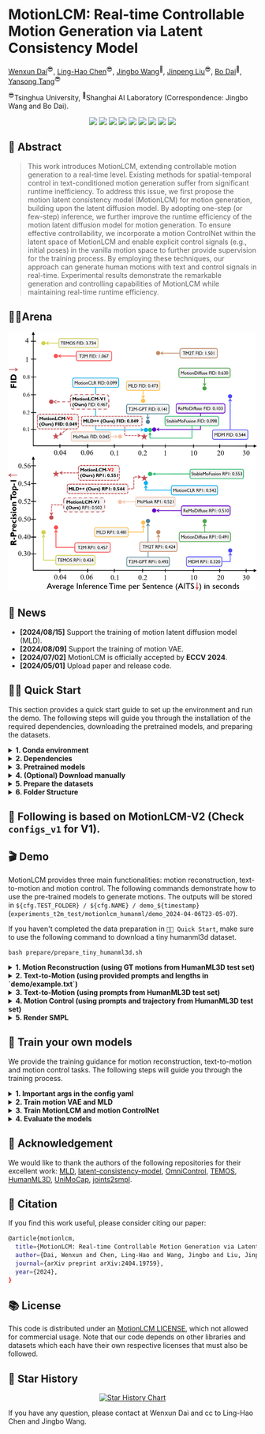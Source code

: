 # MotionLCM: Real-time Controllable Motion Generation via Latent Consistency Model

[Wenxun Dai](https://github.com/Dai-Wenxun)<sup>😎</sup>, [Ling-Hao Chen](https://lhchen.top)<sup>😎</sup>, [Jingbo Wang](https://wangjingbo1219.github.io)<sup>🥳</sup>, [Jinpeng Liu](https://moonsliu.github.io/)<sup>😎</sup>, [Bo Dai](https://daibo.info/)<sup>🥳</sup>, [Yansong Tang](https://andytang15.github.io)<sup>😎</sup>

<sup>😎</sup>Tsinghua University, <sup>🥳</sup>Shanghai AI Laboratory (Correspondence: Jingbo Wang and Bo Dai).

<p align="center">
  <a href='https://arxiv.org/abs/2404.19759'>
  <img src='https://img.shields.io/badge/Arxiv-2404.19759-A42C25?style=flat&logo=arXiv&logoColor=A42C25'></a> 
  <a href='https://arxiv.org/pdf/2404.19759.pdf'>
  <img src='https://img.shields.io/badge/Paper-PDF-purple?style=flat&logo=arXiv&logoColor=yellow'></a> 
  <a href='https://huggingface.co/spaces/wxDai/MotionLCM'>
  <img src='https://img.shields.io/badge/%F0%9F%A4%97%20Hugging%20Face-Spaces-yellow'></a>
  <a href='https://dai-wenxun.github.io/MotionLCM-page'>
  <img src='https://img.shields.io/badge/Project-Page-%23df5b46?style=flat&logo=Google%20chrome&logoColor=%23df5b46'></a> 
  <a href='https://youtu.be/BhrGmJYaRE4'>
  <img src='https://img.shields.io/badge/YouTube-Video-EA3323?style=flat&logo=youtube&logoColor=EA3323'></a> 
  <a href='https://www.bilibili.com/video/BV1uT421y7AN/'>
  <img src='https://img.shields.io/badge/Bilibili-Video-4EABE6?style=flat&logo=Bilibili&logoColor=4EABE6'></a>
  <a href='https://github.com/Dai-Wenxun/MotionLCM'>
  <img src='https://img.shields.io/badge/GitHub-Code-black?style=flat&logo=github&logoColor=white'></a> 
  <a href='LICENSE'>
  <img src='https://img.shields.io/badge/License-MotionLCM-blue.svg'></a> 
  <a href="" target='_blank'>
  <img src="https://visitor-badge.laobi.icu/badge?page_id=Dai-Wenxun.MotionLCM&left_color=gray&right_color=%2342b983"></a> 
</p>


## 🤩 Abstract

> This work introduces MotionLCM, extending controllable motion generation to a real-time level. Existing methods for spatial-temporal control in text-conditioned motion generation suffer from significant runtime inefficiency. To address this issue, we first propose the motion latent consistency model (MotionLCM) for motion generation, building upon the latent diffusion model. By adopting one-step (or few-step) inference, we further improve the runtime efficiency of the motion latent diffusion model for motion generation. To ensure effective controllability, we incorporate a motion ControlNet within the latent space of MotionLCM and enable explicit control signals (e.g., initial poses) in the vanilla motion space to further provide supervision for the training process. By employing these techniques, our approach can generate human motions with text and control signals in real-time. Experimental results demonstrate the remarkable generation and controlling capabilities of MotionLCM while maintaining real-time runtime efficiency.

## 🤼‍♂Arena

![](assets/pk.png)

## 📢 News

- **[2024/08/15]** Support the training of motion latent diffusion model (MLD).
- **[2024/08/09]** Support the training of motion VAE.
- **[2024/07/02]** MotionLCM is officially accepted by **ECCV 2024**.
- **[2024/05/01]** Upload paper and release code.

## 👨‍🏫 Quick Start

This section provides a quick start guide to set up the environment and run the demo. The following steps will guide you through the installation of the required dependencies, downloading the pretrained models, and preparing the datasets. 

<details>
  <summary><b> 1. Conda environment </b></summary>

```
conda create python=3.10.12 --name motionlcm
conda activate motionlcm
```

Install the packages in `requirements.txt`.

```
pip install -r requirements.txt
```

We test our code on Python 3.10.12 and PyTorch 1.13.1.

</details>

<details>
  <summary><b> 2. Dependencies </b></summary>

If you have the `sudo` permission, install `ffmpeg` for visualizing stick figure (if not already installed):

```
sudo apt update
sudo apt install ffmpeg
ffmpeg -version  # check!
```

If you do not have the `sudo` permission to install it, please install it via `conda`: 

```
conda install conda-forge::ffmpeg
ffmpeg -version  # check!
```

Run the following command to install [`git-lfs`](https://git-lfs.com/):
```
conda install conda-forge::git-lfs
```

Run the script to download dependencies materials:

```
bash prepare/download_glove.sh
bash prepare/download_t2m_evaluators.sh
bash prepare/prepare_t5.sh
bash prepare/download_smpl_models.sh
```

</details>

<details>
  <summary><b> 3. Pretrained models </b></summary>

Run the script to download the pre-trained models:

```
bash prepare/download_pretrained_models.sh
```

The folders `experiments_recons` `experiments_t2m` and `experiments_control` store pre-trained models for motion reconstruction, text-to-motion and motion control respectively.

</details>


<details>
  <summary><b> 4. (Optional) Download manually </b></summary>

Visit the [Google Driver](https://drive.google.com/drive/folders/1SIhb6srXWS0PNvZ2fs40QiE3Rk764u6z?usp=sharing) to download the previous dependencies and models.

</details>

<details>
  <summary><b> 5. Prepare the datasets </b></summary>

Please refer to [HumanML3D](https://github.com/EricGuo5513/HumanML3D) for text-to-motion dataset setup. Copy the result dataset to our repository:
```
cp -r ../HumanML3D/HumanML3D ./datasets/humanml3d
```

</details>

<details>
  <summary><b> 6. Folder Structure </b></summary>

After the whole setup pipeline, the folder structure will look like:

```
MotionLCM
├── configs
├── configs_v1
├── datasets
│   ├── humanml3d
│   │   ├── new_joint_vecs
│   │   ├── new_joints
│   │   ├── texts
│   │   ├── Mean.npy
│   │   ├── Std.npy
│   │   ├── ...
│   └── humanml_spatial_norm
│       ├── Mean_raw.npy
│       └── Std_raw.npy
├── deps
│   ├── glove
│   ├── sentence-t5-large
|   ├── smpl_models
│   └── t2m
├── experiments_control
│   ├── spatial
│   │   └── motionlcm_humanml
│   │       ├── motionlcm_humanml_s_all.ckpt
│   │       └── motionlcm_humanml_s_pelvis.ckpt
│   └── temproal
│   │   └── motionlcm_humanml
│   │       ├── motionlcm_humanml_t_v1.ckpt
│   │       └── motionlcm_humanml_t.ckpt
├── experiments_recons
│   └── vae_humanml
│       └── vae_humanml.ckpt
├── experiments_t2m
│   ├── mld_humanml
│   │   ├── mld_humanml_v1.ckpt
│   │   └── mld_humanml.ckpt
│   └── motionlcm_humanml
│       ├── motionlcm_humanml_v1.ckpt
│       └── motionlcm_humanml.ckpt
├── ...
```

</details>

## 🚨 Following is based on MotionLCM-V2 (Check `configs_v1` for V1).

## 🎬 Demo

MotionLCM provides three main functionalities: motion reconstruction, text-to-motion and motion control. The following commands demonstrate how to use the pre-trained models to generate motions. The outputs will be stored in `${cfg.TEST_FOLDER} / ${cfg.NAME} / demo_${timestamp}` (`experiments_t2m_test/motionlcm_humanml/demo_2024-04-06T23-05-07`).

If you haven't completed the data preparation in `👨‍🏫 Quick Start`, make sure to use the following command to download a tiny humanml3d dataset.

```
bash prepare/prepare_tiny_humanml3d.sh
```

<details>
  <summary><b> 1. Motion Reconstruction (using GT motions from HumanML3D test set) </b></summary>

```
python demo.py --cfg configs/vae.yaml
```

</details>


<details>
  <summary><b> 2. Text-to-Motion (using provided prompts and lengths in `demo/example.txt`) </b></summary>

```
python demo.py --cfg configs/mld_t2m.yaml --example assets/example.txt
python demo.py --cfg configs/motionlcm_t2m.yaml --example assets/example.txt
```

</details>

<details>
  <summary><b> 3. Text-to-Motion (using prompts from HumanML3D test set) </b></summary>

```
python demo.py --cfg configs/mld_t2m.yaml
python demo.py --cfg configs/motionlcm_t2m.yaml
```
</details>

<details>
  <summary><b> 4. Motion Control (using prompts and trajectory from HumanML3D test set) </b></summary>

The following command is for MotionLCM with motion ControlNet.

```
python demo.py --cfg configs/motionlcm_control_s.yaml
```

The following command is for MotionLCM with consistency latent tuning (CLT).

```
python demo.py --cfg configs/motionlcm_t2m_clt.yaml --optimize
```

</details>

<details>
  <summary><b> 5. Render SMPL </b></summary>

After running the demo, the output folder will store the stick figure animation for each generated motion (e.g., `assets/example.gif`).

![example](assets/example.gif)

To record the necessary information about the generated motion, a pickle file with the following keys will be saved simultaneously (e.g., `assets/example.pkl`):

- `joints (numpy.ndarray)`: The XYZ positions of the generated motion with the shape of `(nframes, njoints, 3)`.
- `text (str)`: The text prompt.
- `length (int)`: The length of the generated motion.
- `hint (numpy.ndarray)`: The trajectory for motion control (optional).

<details>
  <summary><b> 4.1 Create SMPL meshes </b></summary>

To create SMPL meshes for a specific pickle file, let's use `assets/example.pkl` as an example:

```
python fit.py --pkl assets/example.pkl
```

The SMPL meshes (numpy array) will be stored in `assets/example_mesh.pkl` with the shape `(nframes, 6890, 3)`.

You can also fit all pickle files within a folder. The code will traverse all `.pkl` files in the directory and filter out files that have already been fitted.

```
python fit.py --dir assets/
```

</details>

<details>
  <summary><b> 4.2 Render SMPL meshes </b></summary>

Refer to [TEMOS-Rendering motions](https://github.com/Mathux/TEMOS) for blender setup (only **Installation** section). 

We support three rendering modes for SMPL mesh, namely `sequence` (default), `video` and `frame`.

<details>
  <summary><b> 4.2.1 sequence </b></summary>

```
YOUR_BLENDER_PATH/blender --background --python render.py -- --pkl assets/example_mesh.pkl --mode sequence --num 8
```

You will get a rendered image of `num=8` keyframes as shown in `assets/example_mesh.png`. The darker the color, the later the time.

<img src="assets/example_mesh_show.png" alt="example" width="30%">

</details>

<details>
  <summary><b> 4.2.2 video </b></summary>

```
YOUR_BLENDER_PATH/blender --background --python render.py -- --pkl assets/example_mesh.pkl --mode video --fps 20
```

You will get a rendered video with `fps=20` as shown in `assets/example_mesh.mp4`.

![example](assets/example_mesh_show.gif)

</details>

<details>
  <summary><b> 4.2.3 frame </b></summary>

```
YOUR_BLENDER_PATH/blender --background --python render.py -- --pkl assets/example_mesh.pkl --mode frame --exact_frame 0.5
```

You will get a rendered image of the keyframe at `exact_frame=0.5` (i.e., the middle frame) as shown in `assets/example_mesh_0.5.png`.

<img src="assets/example_mesh_0.5_show.png" alt="example" width="25%">

</details>

</details>

</details>

## 🚀 Train your own models

We provide the training guidance for motion reconstruction, text-to-motion and motion control tasks. The following steps will guide you through the training process.

<details>
  <summary><b> 1. Important args in the config yaml </b></summary>

The parameters required for model training and testing are recorded in the corresponding YAML file (e.g., `configs/motionlcm_t2m.yaml`). Below are some of the important parameters in the file:

- `${FOLDER}`: The folder for the specific training task (i.e., `experiments_recons`, `experiments_t2m` and `experiments_control`).
- `${TEST_FOLDER}`: The folder for the specific testing task (i.e., `experiments_recons_test`, `experiments_t2m_test` and `experiments_control_test`).
- `${NAME}`: The name of the model (e.g., `motionlcm_humanml`). `${FOLDER}`, `${NAME}`, and the current timestamp constitute the training output folder (for example, `experiments_t2m/motionlcm_humanml/2024-04-06T23-05-07`). The same applies to `${TEST_FOLDER}` for testing.
- `${TRAIN.PRETRAINED}`: The path of the pre-trained model.
- `${TEST.CHECKPOINTS}`: The path of the testing model.

</details>

<details>
  <summary><b> 2. Train motion VAE and MLD </b></summary>

Please update the parameters in `configs/vae.yaml` and `configs/mld_t2m.yaml`. Then, run the following commands:

```
python -m train_vae --cfg configs/vae.yaml
python -m train_mld --cfg configs/mld_t2m.yaml
```

</details>

<details>
  <summary><b> 3. Train MotionLCM and motion ControlNet </b></summary>

#### 2.1. Ready to train MotionLCM

Please first check the parameters in `configs/motionlcm_t2m.yaml`. Then, run the following command:

```
python -m train_motionlcm --cfg configs/motionlcm_t2m.yaml
```

#### 2.2. Ready to train motion ControlNet

Please update the parameters in `configs/motionlcm_control_s.yaml`. Then, run the following command:

```
python -m train_motion_control --cfg configs/motionlcm_control_s.yaml
```

This command by default uses the `Pelvis` joint for motion control training. If you want to utilize all the joints defined in OmniControl (i.e., `Pelvis`, `Left foot`, `Right foot`, `Head`, `Left wrist`, and `Right wrist`), you need to modify the `TRAIN_JOINTS` in `DATASET.HUMANML3D.CONTROL_ARGS` in the `configs/motionlcm_control_s.yaml`.

```
TRAIN_JOINTS: [0] -> [0, 10, 11, 15, 20, 21]
```

This is also the reason we provide two checkpoints in `experiments_control/spatial/motionlcm_humanml`.

```
CHECKPOINTS: 'experiments_control/spatial/motionlcm_humanml/motionlcm_humanml_s_pelvis.ckpt'  # Trained on Pelvis
CHECKPOINTS: 'experiments_control/spatial/motionlcm_humanml/motionlcm_humanml_s_all.ckpt'  #  Trained on All
```

During validation, the default testing joint is `Pelvis`, and the testing density is `100`.

```
TEST_JOINTS: [0]  # choice -> [0], [10], [11], [15], [20], [21] (ONLY when trained on all)
TEST_DENSITY: 100  # choice -> [100, 25, 5, 2, 1]
```

`TEST_DENSITY` refers to the density level of control points selected from the ground truth (GT) trajectory.
Specifically, `100` and `25` correspond to percentage, while `5`, `2`, and `1` correspond to number. The logic of the code is as follows:
```python
# MotionLCM/mld/data/humanml/dataset.py (Text2MotionDataset)
length = joints.shape[0]
density = self.testing_density
if density in [1, 2, 5]:
    choose_seq_num = density
else:
    choose_seq_num = int(length * density / 100)
```

</details>

<details>
  <summary><b> 4. Evaluate the models </b></summary>

Motion 


Text-to-Motion: 

```
python -m test --cfg configs/mld_t2m.yaml
python -m test --cfg configs/motionlcm_t2m.yaml
```

Motion Control:

```
python -m test --cfg configs/motionlcm_control.yaml
```

</details>

## 🌹 Acknowledgement

We would like to thank the authors of the following repositories for their excellent work: 
[MLD](https://github.com/ChenFengYe/motion-latent-diffusion), 
[latent-consistency-model](https://github.com/luosiallen/latent-consistency-model), 
[OmniControl](https://github.com/neu-vi/omnicontrol), 
[TEMOS](https://github.com/Mathux/TEMOS),
[HumanML3D](https://github.com/EricGuo5513/HumanML3D),
[UniMoCap](https://github.com/LinghaoChan/UniMoCap),
[joints2smpl](https://github.com/wangsen1312/joints2smpl).

## 📜 Citation

If you find this work useful, please consider citing our paper:

```bash
@article{motionlcm,
  title={MotionLCM: Real-time Controllable Motion Generation via Latent Consistency Model},
  author={Dai, Wenxun and Chen, Ling-Hao and Wang, Jingbo and Liu, Jinpeng and Dai, Bo and Tang, Yansong},
  journal={arXiv preprint arXiv:2404.19759},
  year={2024},
}
```

## 📚 License

This code is distributed under an [MotionLCM LICENSE](LICENSE), which not allowed for commercial usage. Note that our code depends on other libraries and datasets which each have their own respective licenses that must also be followed.

## 🌟 Star History

<p align="center">
    <a href="https://star-history.com/#Dai-Wenxun/MotionLCM" target="_blank">
        <img width="500" src="https://api.star-history.com/svg?repos=Dai-Wenxun/MotionLCM&type=Date" alt="Star History Chart">
    </a>
<p>

If you have any question, please contact at Wenxun Dai and cc to Ling-Hao Chen and Jingbo Wang.
